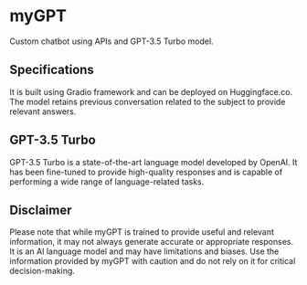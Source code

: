 # myGPT
Custom chatbot using APIs and GPT-3.5 Turbo model.
## Specifications
It is built using Gradio framework and can be deployed on Huggingface.co. The model retains previous conversation related to the subject to provide relevant answers.
## GPT-3.5 Turbo
GPT-3.5 Turbo is a state-of-the-art language model developed by OpenAI. It has been fine-tuned to provide high-quality responses and is capable of performing a wide range of language-related tasks.
## Disclaimer
Please note that while myGPT is trained to provide useful and relevant information, it may not always generate accurate or appropriate responses. It is an AI language model and may have limitations and biases. Use the information provided by myGPT with caution and do not rely on it for critical decision-making.
